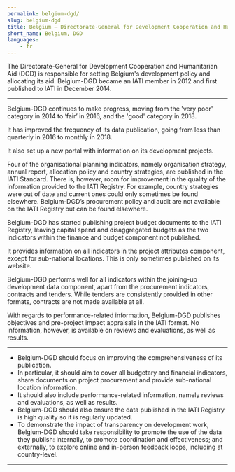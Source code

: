 ```yaml
---
permalink: belgium-dgd/
slug: belgium-dgd
title: Belgium – Directorate-General for Development Cooperation and Humanitarian Aid (DGD)
short_name: Belgium, DGD
languages:
    - fr
---
```


The Directorate-General for Development Cooperation and Humanitarian Aid (DGD) is responsible for setting Belgium's development policy and allocating its aid. Belgium-DGD became an IATI member in 2012 and first published to IATI in December 2014.

---

Belgium-DGD continues to make progress, moving from the 'very poor' category in 2014 to ‘fair’ in 2016, and the 'good' category in 2018.

It has improved the frequency of its data publication, going from less than quarterly in 2016 to monthly in 2018.

It also set up a new portal with information on its development projects.

Four of the organisational planning indicators, namely organisation strategy, annual report, allocation policy and country strategies, are published in the IATI Standard. There is, however, room for improvement in the quality of the information provided to the IATI Registry. For example, country strategies were out of date and current ones could only sometimes be found elsewhere. Belgium-DGD’s procurement policy and audit are not available on the IATI Registry but can be found elsewhere.

Belgium-DGD has started publishing project budget documents to the IATI Registry, leaving capital spend and disaggregated budgets as the two indicators within the finance and budget component not published.

It provides information on all indicators in the project attributes component, except for sub-national locations. This is only sometimes published on its website.

Belgium-DGD performs well for all indicators within the joining-up development data component, apart from the procurement indicators, contracts and tenders. While tenders are consistently provided in other formats, contracts are not made available at all.

With regards to performance-related information, Belgium-DGD publishes objectives and pre-project impact appraisals in the IATI format. No information, however, is available on reviews and evaluations, as well as results.

---

 * Belgium-DGD should focus on improving the comprehensiveness of its publication. 
 * In particular, it should aim to cover all budgetary and financial indicators, share documents on project procurement and provide sub-national location information. 
 * It should also include performance-related information, namely reviews and evaluations, as well as results.
 * Belgium-DGD should also ensure the data published in the IATI Registry is high quality so it is regularly updated. 
 * To demonstrate the impact of transparency on development work, Belgium-DGD should take responsibility to promote the use of the data they publish: internally, to promote coordination and effectiveness; and externally, to explore online and in-person feedback loops, including at country-level.

---
